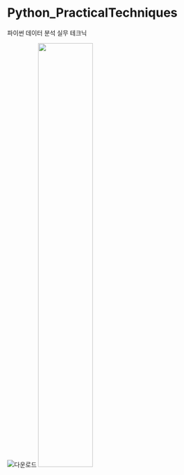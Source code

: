 # Python_PracticalTechniques
파이썬 데이터 분석 실무 테크닉

![다운로드](https://user-images.githubusercontent.com/96412996/162216052-f808ad17-9379-4bda-b562-3ee4c5c3c97c.jpg)
<img src = "![다운로드](https://user-images.githubusercontent.com/96412996/162216052-f808ad17-9379-4bda-b562-3ee4c5c3c97c.jpg)" width="50%" height="50%">
